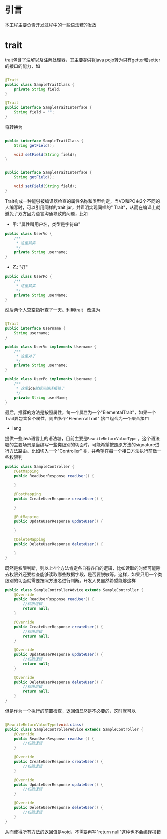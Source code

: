 # 引言

本工程主要负责开发过程中的一些语法糖的发放

# trait

trait包含了注解以及注解处理器，其主要提供将java pojo转为只有getter和setter的接口的能力，如

```java

@Trait
public class SampleTraitClass {
    private String field;
}

@Trait
public interface SampleTraitInterface {
    String field = "";
}
```

将转换为

```java

public interface SampleTraitClass {
    String getField();

    void setField(String field);
}


public interface SampleTraitInterface {
    String getField();

    void setField(String field);
}
```

Trait构成一种能够被编译器检查的属性名称和类型约定，当VO和PO由2个不同的人编写时，可以引用同样的trait jar，并声明实现同样的"
Trait"，从而在编译上就避免了双方因为语言沟通导致的问题，比如

* 甲: "属性叫用户名，类型是字符串"

```java
public class UserVo {
    /**
     * 这里其实
     */
    private String username;
}
```

* 乙: "好"

```java
public class UserPo {
    /**
     * 这里其实
     */
    private String userName;
}
```

然后两个人查空指针查了一天。利用trait，改进为

```java

@Trait
public interface Username {
    String username;
}

public class UserVo implements Username {
    /**
     * 这里对了
     */
    private String username;
}

public class UserPo implements Username {
    /**
     * 这里ide就提示编译报错了
     */
    private String userName;
}
```

最后，推荐的方法是按照属性，每一个属性为一个"ElementalTrait"，如果一个Trait要包含多个属性，则由多个"ElementalTrait"
接口组合为一个聚合接口

* lang

提供一些java语言上的语法糖，目前主要是`RewriteReturnValueType`
。这个语法糖的主要场景是当编写一些类级别的切面时，可能希望按照原方法的signature进行方法路由。比如切入一个"Controller"
类，并希望在每一个接口方法执行前做一些权限判

```java
public class SampleController {
    @GetMapping
    public ReadUserResponse readUser() {

    }

    @PostMapping
    public CreateUserResponse createUser() {

    }

    @PutMapping
    public UpdateUserResponse updateUser() {

    }

    @DeleteMapping
    public DeleteUserResponse deleteUser() {

    }
}
```

既然是权限判断，则以上4个方法肯定各自有各自的逻辑，比如读取的时候可能除去权限外还要检查能够读取哪些数据字段，是否要脱敏等。这样，如果只用一个类级别的切面就需要按照方法名进行判断。开发人员自然希望能够这样

```java
public class SampleControllerAdvice extends SampleController {
    @Override
    public ReadUserResponse readUser() {
        //权限逻辑
        return null;
    }

    @Override
    public CreateUserResponse createUser() {
        //权限逻辑
        return null;
    }

    @Override
    public UpdateUserResponse updateUser() {
        //权限逻辑
        return null;
    }

    @Override
    public DeleteUserResponse deleteUser() {
        //权限逻辑
        return null;
    }
}
```

但是作为一个执行的前置检查，返回值显然是不必要的，这时就可以

```java

@RewriteReturnValueType(void.class)
public class SampleControllerAdvice extends SampleController {
    @Override
    public ReadUserResponse readUser() {
        //权限逻辑
    }

    @Override
    public CreateUserResponse createUser() {
        //权限逻辑
    }

    @Override
    public UpdateUserResponse updateUser() {
        //权限逻辑
    }

    @Override
    public DeleteUserResponse deleteUser() {
        //权限逻辑
    }
}
```

从而使得所有方法的返回值是void，不需要再写"return null"这种也不会编译报错
